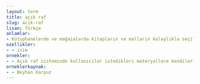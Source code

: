 ```yaml
---
layout: term
title: açık raf
slug: acik-raf
lisan: Türkçe
anlamlar:
- Kütüphanelerde ve mağazalarda kitapların ve malların kolaylıkla seçilebilmesini sağlamak üzere yapılmış sergen
ozellikler:
- - isim
ornekler:
- - Açık raf sisteminde kullanıcılar istedikleri materyallere kendileri erişebilir.
orneklerkaynak:
- - Beyhan Karpuz
---
```

